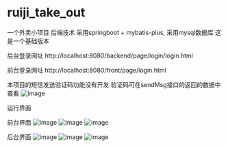 # ruiji_take_out
一个外卖小项目 后端技术 采用springboot + mybatis-plus, 采用mysql数据库
这是一个基础版本

后台登录网址
http://localhost:8080/backend/page/login/login.html

前台登录网址
http://localhost:8080/front/page/login.html

本项目的短信发送验证码功能没有开发
验证码可在sendMsg接口的返回的数据中查看
![image](https://github.com/LIUDDU/ruiji_take_out/assets/134271781/3c3ad425-295a-4b77-b17f-bab7a1b03598)



运行界面

前台界面
![image](https://github.com/LIUDDU/ruiji_take_out/assets/134271781/ed8304fe-dd2f-4d45-a32d-e41ba36f4550)
![image](https://github.com/LIUDDU/ruiji_take_out/assets/134271781/79298d97-c0c0-4b18-9911-0858f327fee7)
![image](https://github.com/LIUDDU/ruiji_take_out/assets/134271781/3519504a-c520-4c3b-b324-af1dee9a4f9e)

后台界面
![image](https://github.com/LIUDDU/ruiji_take_out/assets/134271781/4d199fe4-3c1e-48d6-add7-17c33a53346b)
![image](https://github.com/LIUDDU/ruiji_take_out/assets/134271781/174e15b6-adcd-431d-be70-f645535c5465)
![image](https://github.com/LIUDDU/ruiji_take_out/assets/134271781/fcad5495-7e77-4084-a7d2-810619627373)





